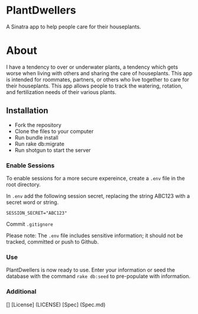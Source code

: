 # PlantDwellers
A Sinatra app to help people care for their houseplants.

# About
I have a tendency to over or underwater plants, a tendency which gets worse when living with others and sharing the care of houseplants. This app is intended for roommates, partners, or others who live together to care for their houseplants. This app allows people to track the watering, rotation, and fertilization needs of their various plants.

## Installation

- Fork the repository
- Clone the files to your computer
- Run bundle install
- Run rake db:migrate
- Run shotgun to start the server

### Enable Sessions

To enable sessions for a more secure expereince, create a `.env` file in the root directory.

In `.env` add the following session secret, replacing the string ABC123 with a secret word or string.

`SESSION_SECRET="ABC123"`

Commit `.gitignore`

Please note: The `.env` file includes sensitive information; it should not be tracked, committed or push to Github.

### Use

PlantDwellers is now ready to use. Enter your information or seed the database with the command `rake db:seed` to pre-populate with information.


### Additional
[]
[License] (LICENSE)
[Spec] (Spec.md)
